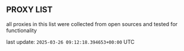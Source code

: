 ## PROXY LIST

all proxies in this list were collected from open sources and tested for functionality

last update: `2025-03-26 09:12:18.394653+00:00` UTC